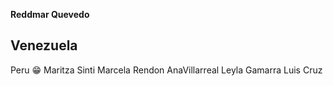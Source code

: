**Reddmar Quevedo**
## Venezuela

Peru 😁
Maritza Sinti
Marcela Rendon 
AnaVillarreal
Leyla Gamarra
Luis Cruz